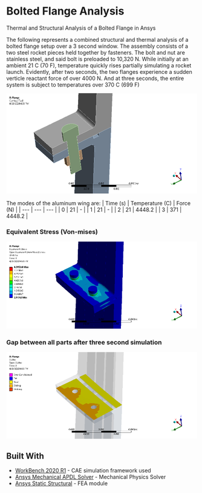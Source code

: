 # Bolted Flange Analysis
Thermal and Structural Analysis of a Bolted Flange in Ansys

The following represents a combined structural and thermal analysis of a bolted flange setup over a 3 second window. The assembly consists of a two steel rocket pieces held together by fasteners. 
The bolt and nut are stainless steel, and said bolt is preloaded to 10,320 N. While initially at an ambient 21 C (70 F), temperature quickly rises partially simulating a rocket launch.
Evidently, after two seconds, the two flanges experience a sudden verticle reactant force of over 4000 N. And at three seconds, the entire system is subject to temperatures over 370 C (699 F) 

![](boltedFlange_files/user_files/simulating_contact.png)

The modes of the aluminum wing are:
| Time (s) | Temperature (C) | Force (N) |
| ---      | ---       | ---       |
| 0 | 21 | - |
| 1 | 21 | - |
| 2 | 21 | 4448.2 |
| 3 | 371 | 4448.2 |

### Equivalent Stress (Von-mises)
![](boltedFlange_files/user_files/equiv_stress.png)
### Gap between all parts after three second simulation
![](boltedFlange_files/user_files/end_of_sim_gap.png)


## Built With

* [WorkBench 2020 R1](https://www.ansys.com/products/platform) - CAE simulation framework used
* [Ansys Mechanical APDL Solver](https://www.ansys.com/services/training-center/structures/introduction-to-ansys-mechanical-apdl) - Mechanical Physics Solver
* [Ansys Static Structural](https://www.ansys.com/products/structures) - FEA module
